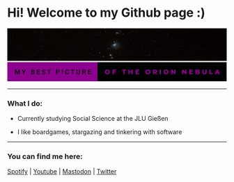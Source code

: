 
  
# Hi! Welcome to my Github page :)

  ![Orion Nebula](resources/Orionnebel_2.jpeg)
  ![Bild nicht gefunden: my-best-picture-of-the-orion-nebula.svg](resources/my-best-picture-of-the-orion-nebula.svg "Bild nicht gefunden: my-best-picture-of-the-orion-nebula.svg")

-------

### What I do:
- Currently studying Social Science at the JLU Gießen

- I like boardgames, stargazing and tinkering with software

-------

### You can find me here:
[Spotify](https://open.spotify.com/user/kvqz88xd4goy62kojjy507veu) | [Youtube](https://www.youtube.com/@thhaase-soz) | [Mastodon](https://social.tchncs.de/@thhaase) | [Twitter](https://twitter.com/thhaase_)

